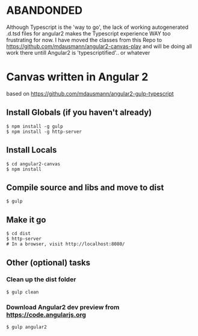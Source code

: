 # ABANDONDED
Although Typescript is the 'way to go', the lack of working autogenerated .d.tsd files for angular2 makes the Typescript experience WAY too frustrating for now.  I have moved the classes from this Repo to https://github.com/mdausmann/angular2-canvas-play and will be doing all work there untill Angular2 is 'typescriptified'.. or whatever

# Canvas written in Angular 2

based on https://github.com/mdausmann/angular2-gulp-typescript

## Install Globals (if you haven't already)

    $ npm install -g gulp
    $ npm install -g http-server

## Install Locals

    $ cd angular2-canvas
    $ npm install

## Compile source and libs and move to dist

    $ gulp

## Make it go
    $ cd dist
    $ http-server
    # In a browser, visit http://localhost:8080/

## Other (optional) tasks

### Clean up the dist folder
    $ gulp clean

### Download Angular2 dev preview from https://code.angularjs.org
    $ gulp angular2
